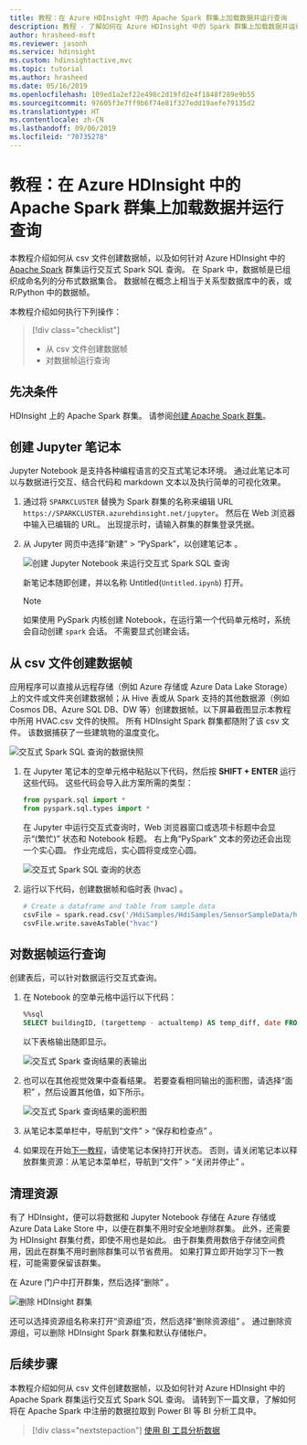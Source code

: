 ```yaml
---
title: 教程：在 Azure HDInsight 中的 Apache Spark 群集上加载数据并运行查询
description: 教程 - 了解如何在 Azure HDInsight 中的 Spark 群集上加载数据并运行交互式查询。
author: hrasheed-msft
ms.reviewer: jasonh
ms.service: hdinsight
ms.custom: hdinsightactive,mvc
ms.topic: tutorial
ms.author: hrasheed
ms.date: 05/16/2019
ms.openlocfilehash: 109ed1a2ef22e498c2d19fd2e4f1848f289e9b55
ms.sourcegitcommit: 97605f3e7ff9b6f74e81f327edd19aefe79135d2
ms.translationtype: HT
ms.contentlocale: zh-CN
ms.lasthandoff: 09/06/2019
ms.locfileid: "70735278"
---
```

# <a name="tutorial-load-data-and-run-queries-on-an-apache-spark-cluster-in-azure-hdinsight"></a>教程：在 Azure HDInsight 中的 Apache Spark 群集上加载数据并运行查询

本教程介绍如何从 csv 文件创建数据帧，以及如何针对 Azure HDInsight 中的 [Apache Spark](https://spark.apache.org/) 群集运行交互式 Spark SQL 查询。 在 Spark 中，数据帧是已组织成命名列的分布式数据集合。 数据帧在概念上相当于关系型数据库中的表，或 R/Python 中的数据帧。

本教程介绍如何执行下列操作：
> [!div class="checklist"]
> * 从 csv 文件创建数据帧
> * 对数据帧运行查询

## <a name="prerequisites"></a>先决条件

HDInsight 上的 Apache Spark 群集。 请参阅[创建 Apache Spark 群集](./apache-spark-jupyter-spark-sql-use-portal.md)。

## <a name="create-a-jupyter-notebook"></a>创建 Jupyter 笔记本

Jupyter Notebook 是支持各种编程语言的交互式笔记本环境。 通过此笔记本可以与数据进行交互、结合代码和 markdown 文本以及执行简单的可视化效果。 

1. 通过将 `SPARKCLUSTER` 替换为 Spark 群集的名称来编辑 URL `https://SPARKCLUSTER.azurehdinsight.net/jupyter`。 然后在 Web 浏览器中输入已编辑的 URL。 出现提示时，请输入群集的群集登录凭据。

2. 从 Jupyter 网页中选择“新建” > “PySpark”，以创建笔记本   。 

   ![创建 Jupyter Notebook 来运行交互式 Spark SQL 查询](./media/apache-spark-load-data-run-query/hdinsight-spark-create-jupyter-interactive-spark-sql-query.png "创建 Jupyter Notebook 来运行交互式 Spark SQL 查询")

   新笔记本随即创建，并以名称 Untitled(`Untitled.ipynb`) 打开。

    > [!NOTE]  
    > 如果使用 PySpark 内核创建 Notebook，在运行第一个代码单元格时，系统会自动创建 `spark` 会话。 不需要显式创建会话。

## <a name="create-a-dataframe-from-a-csv-file"></a>从 csv 文件创建数据帧

应用程序可以直接从远程存储（例如 Azure 存储或 Azure Data Lake Storage）上的文件或文件夹创建数据帧；从 Hive 表或从 Spark 支持的其他数据源（例如 Cosmos DB、Azure SQL DB、DW 等）创建数据帧。以下屏幕截图显示本教程中所用 HVAC.csv 文件的快照。 所有 HDInsight Spark 群集都随附了该 csv 文件。 该数据捕获了一些建筑物的温度变化。
    
![交互式 Spark SQL 查询的数据快照](./media/apache-spark-load-data-run-query/hdinsight-spark-sample-data-interactive-spark-sql-query.png "交互式 Spark SQL 查询的数据快照")

1. 在 Jupyter 笔记本的空单元格中粘贴以下代码，然后按 **SHIFT + ENTER** 运行这些代码。 这些代码会导入此方案所需的类型：

    ```python
    from pyspark.sql import *
    from pyspark.sql.types import *
    ```

    在 Jupyter 中运行交互式查询时，Web 浏览器窗口或选项卡标题中会显示“(繁忙)”  状态和 Notebook 标题。 右上角“PySpark”  文本的旁边还会出现一个实心圆。 作业完成后，实心圆将变成空心圆。

    ![交互式 Spark SQL 查询的状态](./media/apache-spark-load-data-run-query/hdinsight-spark-interactive-spark-query-status.png "交互式 Spark SQL 查询的状态")

2. 运行以下代码，创建数据帧和临时表 (hvac)  。 

    ```python
    # Create a dataframe and table from sample data
    csvFile = spark.read.csv('/HdiSamples/HdiSamples/SensorSampleData/hvac/HVAC.csv', header=True, inferSchema=True)
    csvFile.write.saveAsTable("hvac")
    ```

## <a name="run-queries-on-the-dataframe"></a>对数据帧运行查询

创建表后，可以针对数据运行交互式查询。

1. 在 Notebook 的空单元格中运行以下代码：

    ```sql
    %%sql
    SELECT buildingID, (targettemp - actualtemp) AS temp_diff, date FROM hvac WHERE date = \"6/1/13\"
    ```

   以下表格输出随即显示。

     ![交互式 Spark 查询结果的表输出](./media/apache-spark-load-data-run-query/hdinsight-interactive-spark-query-result.png "交互式 Spark 查询结果的表输出")

2. 也可以在其他视觉效果中查看结果。 若要查看相同输出的面积图，请选择“面积”  ，然后设置其他值，如下所示。

    ![交互式 Spark 查询结果的面积图](./media/apache-spark-load-data-run-query/hdinsight-interactive-spark-query-result-area-chart.png "交互式 Spark 查询结果的面积图")

3. 从笔记本菜单栏中，导航到“文件”   > “保存和检查点”  。

4. 如果现在开始[下一教程](apache-spark-use-bi-tools.md)，请使笔记本保持打开状态。 否则，请关闭笔记本以释放群集资源：从笔记本菜单栏，导航到“文件”   >  “关闭并停止”  。

## <a name="clean-up-resources"></a>清理资源

有了 HDInsight，便可以将数据和 Jupyter Notebook 存储在 Azure 存储或 Azure Data Lake Store 中，以便在群集不用时安全地删除群集。 此外，还需要为 HDInsight 群集付费，即使不用也是如此。 由于群集费用数倍于存储空间费用，因此在群集不用时删除群集可以节省费用。 如果打算立即开始学习下一教程，可能需要保留该群集。

在 Azure 门户中打开群集，然后选择“删除”  。

![删除 HDInsight 群集](./media/apache-spark-load-data-run-query/hdinsight-azure-portal-delete-cluster.png "删除 HDInsight 群集")

还可以选择资源组名称来打开“资源组”页，然后选择“删除资源组”  。 通过删除资源组，可以删除 HDInsight Spark 群集和默认存储帐户。

## <a name="next-steps"></a>后续步骤

本教程介绍如何从 csv 文件创建数据帧，以及如何针对 Azure HDInsight 中的 Apache Spark 群集运行交互式 Spark SQL 查询。 请转到下一篇文章，了解如何将在 Apache Spark 中注册的数据拉取到 Power BI 等 BI 分析工具中。

> [!div class="nextstepaction"]
> [使用 BI 工具分析数据](apache-spark-use-bi-tools.md)